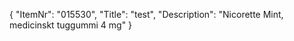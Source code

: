 {
  "ItemNr": "015530",
  "Title": "test",
  "Description": "Nicorette Mint, medicinskt tuggummi 4 mg"
}